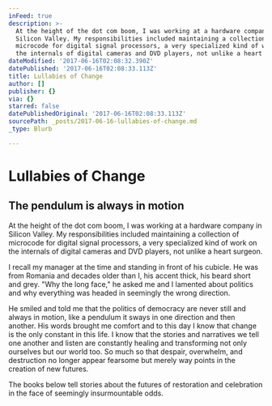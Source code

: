 ```yaml
---
inFeed: true
description: >-
  At the height of the dot com boom, I was working at a hardware company in
  Silicon Valley. My responsibilities included maintaining a collection of
  microcode for digital signal processors, a very specialized kind of work on
  the internals of digital cameras and DVD players, not unlike a heart surgeon. 
dateModified: '2017-06-16T02:08:32.390Z'
datePublished: '2017-06-16T02:08:33.113Z'
title: Lullabies of Change
author: []
publisher: {}
via: {}
starred: false
datePublishedOriginal: '2017-06-16T02:08:33.113Z'
sourcePath: _posts/2017-06-16-lullabies-of-change.md
_type: Blurb

---
```

# Lullabies of Change

## The pendulum is always in motion

At the height of the dot com boom, I was working at a hardware company in Silicon Valley. My responsibilities included maintaining a collection of microcode for digital signal processors, a very specialized kind of work on the internals of digital cameras and DVD players, not unlike a heart surgeon. 

I recall my manager at the time and standing in front of his cubicle. He was from Romania and decades older than I, his accent thick, his beard short and grey. "Why the long face," he asked me and I lamented about politics and why everything was headed in seemingly the wrong direction. 

He smiled and told me that the politics of democracy are never still and always in motion, like a pendulum it sways in one direction and then another. His words brought me comfort and to this day I know that change is the only constant in this life. I know that the stories and narratives we tell one another and listen are constantly healing and transforming not only ourselves but our world too. So much so that despair, overwhelm, and destruction no longer appear fearsome but merely way points in the creation of new futures.

The books below tell stories about the futures of restoration and celebration in the face of seemingly insurmountable odds.